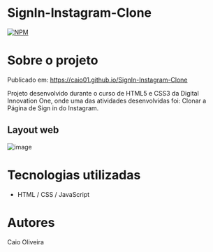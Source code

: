 # SignIn-Instagram-Clone
[![NPM](https://img.shields.io/npm/l/react)](https://github.com/caio01/SignIn-Instagram-Clone/blob/main/LICENSE)

# Sobre o projeto
Publicado em: https://caio01.github.io/SignIn-Instagram-Clone

Projeto desenvolvido durante o curso de HTML5 e CSS3 da Digital Innovation One, onde uma das atividades desenvolvidas foi: Clonar a Página de Sign in do Instagram.

## Layout web
![image](https://user-images.githubusercontent.com/49879702/207614903-56e9f8a6-cd1d-4490-92ee-120d9d350ceb.png)

# Tecnologias utilizadas
- HTML / CSS / JavaScript

# Autores

Caio Oliveira
